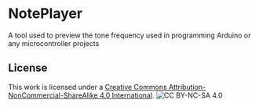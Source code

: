 # NotePlayer
 A tool used to preview the tone frequency used in programming Arduino or any microcontroller projects


## License
This work is licensed under a [Creative Commons Attribution-NonCommercial-ShareAlike 4.0 International](https://creativecommons.org/licenses/by-nc-sa/4.0/?ref=chooser-v1).
![CC BY-NC-SA 4.0](https://licensebuttons.net/l/by-nc-sa/4.0/88x31.png)